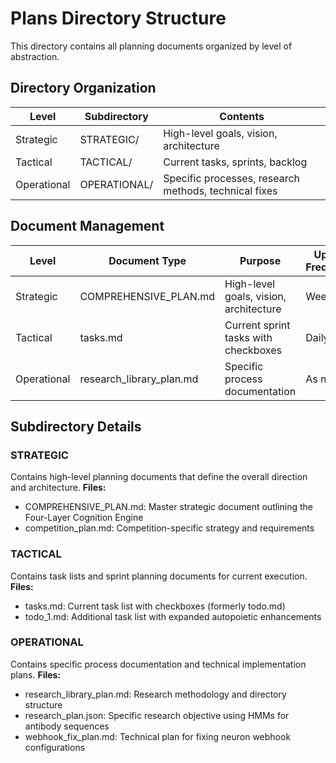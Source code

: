 # Plans Directory Structure

This directory contains all planning documents organized by level of abstraction.

## Directory Organization

| Level | Subdirectory | Contents |
|-------|--------------|----------|
| Strategic | STRATEGIC/ | High-level goals, vision, architecture |
| Tactical | TACTICAL/ | Current tasks, sprints, backlog |
| Operational | OPERATIONAL/ | Specific processes, research methods, technical fixes |

## Document Management

| Level | Document Type | Purpose | Update Frequency |
|-------|---------------|---------|------------------|
| Strategic | COMPREHENSIVE_PLAN.md | High-level goals, vision, architecture | Weekly |
| Tactical | tasks.md | Current sprint tasks with checkboxes | Daily |
| Operational | research_library_plan.md | Specific process documentation | As needed |

## Subdirectory Details

### STRATEGIC

Contains high-level planning documents that define the overall direction and architecture.
**Files:**
- COMPREHENSIVE_PLAN.md: Master strategic document outlining the Four-Layer Cognition Engine
- competition_plan.md: Competition-specific strategy and requirements

### TACTICAL

Contains task lists and sprint planning documents for current execution.
**Files:**
- tasks.md: Current task list with checkboxes (formerly todo.md)
- todo_1.md: Additional task list with expanded autopoietic enhancements

### OPERATIONAL

Contains specific process documentation and technical implementation plans.
**Files:**
- research_library_plan.md: Research methodology and directory structure
- research_plan.json: Specific research objective using HMMs for antibody sequences
- webhook_fix_plan.md: Technical plan for fixing neuron webhook configurations
